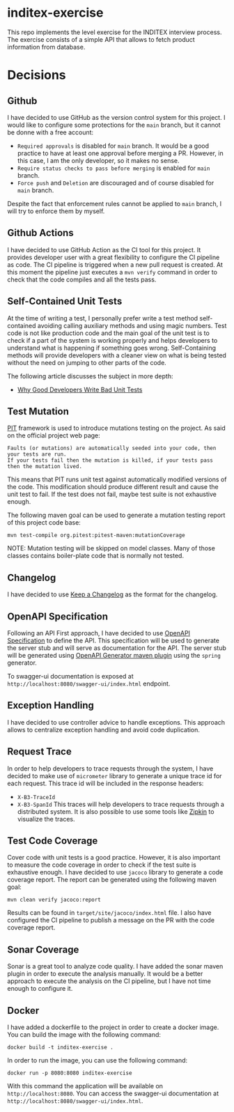 # inditex-exercise

This repo implements the level exercise for the INDITEX interview process. The exercise consists of
a
simple API that allows to fetch product information from database.

# Decisions

## Github

I have decided to use GitHub as the version control system for this project. I would like to
configure
some protections for the `main` branch, but it cannot be donne with a free account:

- `Required approvals` is disabled for `main` branch. It would be a good practice to have at least
  one approval before merging a PR. However, in this case, I am the only developer, so it makes no
  sense.
- `Require status checks to pass before merging` is enabled for `main` branch.
- `Force push` and `Deletion` are discouraged and of course disabled for `main` branch.

Despite the fact that enforcement rules cannot be applied to `main` branch, I will try to enforce
them
by myself.

## Github Actions

I have decided to use GitHub Action as the CI tool for this project. It provides developer user
with a great flexibility to configure the CI pipeline as code. The CI pipeline is triggered when
a new pull request is created. At this moment the pipeline just executes a `mvn verify` command
in order to check that the code compiles and all the tests pass.

## Self-Contained Unit Tests

At the time of writing a test, I personally prefer write a test method self-contained avoiding
calling
auxiliary methods and using magic numbers. Test code is not like production code and the main goal
of
the unit test is to check if a part of the system is working properly and helps developers to
understand
what is happening if something goes wrong. Self-Containing methods will provide developers with a
cleaner view on what is being tested without the need on jumping to other parts of the code.

The following article discusses the subject in more depth:

* [Why Good Developers Write Bad Unit Tests](https://mtlynch.io/good-developers-bad-tests/)

## Test Mutation

[PIT](https://pitest.org/) framework is used to introduce mutations testing on the project. As said
on the official project web page:

```
Faults (or mutations) are automatically seeded into your code, then your tests are run.
If your tests fail then the mutation is killed, if your tests pass then the mutation lived. 
```

This means that PIT runs unit test against automatically modified versions of the code. This
modification
should produce different result and cause the unit test to fail. If the test does not fail, maybe
test
suite is not exhaustive enough.

The following maven goal can be used to generate a mutation testing report of this project code
base:

```shell
mvn test-compile org.pitest:pitest-maven:mutationCoverage
```

NOTE: Mutation testing will be skipped on model classes. Many of those classes contains boiler-plate
code that is normally not tested.

## Changelog

I have decided to use [Keep a Changelog](https://keepachangelog.com/en/1.0.0/) as the format for the
changelog.

## OpenAPI Specification

Following an API First approach, I have decided to
use [OpenAPI Specification](https://swagger.io/specification/)
to define the API. This specification will be used to generate the server stub and will serve as
documentation for the API.  The server stub will be generated using [OpenAPI Generator maven plugin](https://github.com/OpenAPITools/openapi-generator/blob/master/modules/openapi-generator-maven-plugin/README.md)
using the `spring` generator.

To swagger-ui documentation is exposed at `http://localhost:8080/swagger-ui/index.html` endpoint.

## Exception Handling
I have decided to use controller advice to handle exceptions. This approach allows to centralize
exception handling and avoid code duplication.

## Request Trace
In order to help developers to trace requests through the system, I have decided to make use of `micrometer`
library to generate a unique trace id for each request. This trace id will be included in the response headers:
* `X-B3-TraceId`
* `X-B3-SpanId`
This traces will help developers to trace requests through a distributed system. It is also possible to use
some tools like [Zipkin](https://zipkin.io/) to visualize the traces.

## Test Code Coverage
Cover code with unit tests is a good practice. However, it is also important to measure the code coverage
in order to check if the test suite is exhaustive enough. I have decided to use `jacoco` library to generate
a code coverage report. The report can be generated using the following maven goal:

```shell
mvn clean verify jacoco:report
```

Results can be found in `target/site/jacoco/index.html` file. I also have configured the CI pipeline to
publish a message on the PR with the code coverage report.

## Sonar Coverage
Sonar is a great tool to analyze code quality. I have added the sonar maven plugin in order to execute
the analysis manually. It would be a better approach to execute the analysis on the CI pipeline, but
I have not time enough to configure it.

## Docker
I have added a dockerfile to the project in order to create a docker image. You can build the image with
the following command:

```shell
docker build -t inditex-exercise .
```
In order to run the image, you can use the following command:

```shell
docker run -p 8080:8080 inditex-exercise
```

With this command the application will be available on `http://localhost:8080`. You can access
the swagger-ui documentation at `http://localhost:8080/swagger-ui/index.html`.
